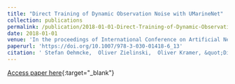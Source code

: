 ```yaml
---
title: "Direct Training of Dynamic Observation Noise with UMarineNet"
collection: publications
permalink: /publication/2018-01-01-Direct-Training-of-Dynamic-Observation-Noise-with-UMarineNet
date: 2018-01-01
venue: 'In the proceedings of International Conference on Artificial Neural Networks (ICANN)'
paperurl: 'https://doi.org/10.1007/978-3-030-01418-6_13'
citation: ' Stefan Oehmcke,  Oliver Zielinski,  Oliver Kramer, &quot;Direct Training of Dynamic Observation Noise with UMarineNet.&quot; In the proceedings of International Conference on Artificial Neural Networks (ICANN), 2018.'
---
```

[Access paper here](https://doi.org/10.1007/978-3-030-01418-6_13){:target="_blank"}
